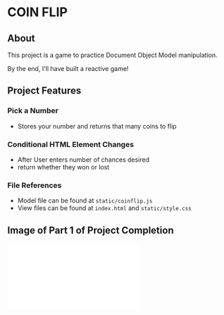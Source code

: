 # COIN FLIP

## About

This project is a game to practice Document Object Model manipulation.

By the end, I'll have built a reactive game!

## Project Features

### Pick a Number

- Stores your number and returns that many coins to flip

### Conditional HTML Element Changes

- After User enters number of chances desired
- return whether they won or lost

### File References

- Model file can be found at `static/coinflip.js`
- View files can be found at `index.html` and `static/style.css`

## Image of Part 1 of Project Completion
![Coin Flip ScreenShot](screenshot.pgn?raw=true)

